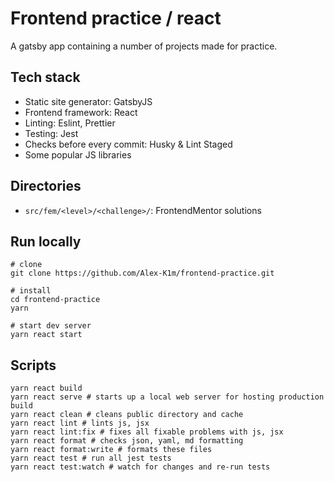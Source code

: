 # Frontend practice / react

A gatsby app containing a number of projects made for practice.

## Tech stack

- Static site generator: GatsbyJS
- Frontend framework: React
- Linting: Eslint, Prettier
- Testing: Jest
- Checks before every commit: Husky & Lint Staged
- Some popular JS libraries

## Directories

- `src/fem/<level>/<challenge>/`: FrontendMentor solutions

## Run locally

```shell
# clone
git clone https://github.com/Alex-K1m/frontend-practice.git

# install
cd frontend-practice
yarn

# start dev server
yarn react start
```

## Scripts

```shell
yarn react build
yarn react serve # starts up a local web server for hosting production build
yarn react clean # cleans public directory and cache
yarn react lint # lints js, jsx
yarn react lint:fix # fixes all fixable problems with js, jsx
yarn react format # checks json, yaml, md formatting
yarn react format:write # formats these files
yarn react test # run all jest tests
yarn react test:watch # watch for changes and re-run tests
```
